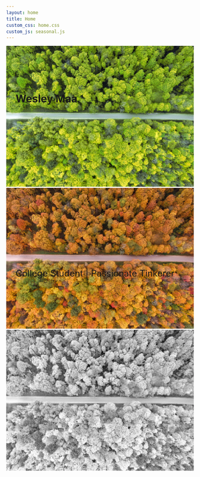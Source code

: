 ```yaml
---
layout: home
title: Home
custom_css: home.css
custom_js: seasonal.js
---
```

<div class="flex-container maincontent">
    <div style="position:relative">
        <div class="text">
            <h1 style="object-fit:container;position:absolute;top:10%;left:5%;margin-top:10px;">Wesley Maa</h1>
            <p style="font-size:1.5rem;object-fit:container;position:absolute;top:50%;left:5%">College Student | Passionate Tinkerer</p>
        </div>
        <div id="backgroundCarousel" class="carousel slide carousel-fade" data-ride="carousel" data-interval="30000">
            <div class="carousel-inner">
                <div class="carousel-item active imgwrap">
                    <img alt="" class="carouselpic mainimg" src="/assets/images/background/spring.webp">
                </div>
                <div class="carousel-item imgwrap">
                    <img alt="" class="carouselpic mainimg" src="/assets/images/background/fall.webp">
                </div>
                <div class="carousel-item imgwrap">
                    <img alt="" class="carouselpic mainimg" src="/assets/images/background/winter.webp">
                </div>
            </div>
        </div>
    </div>
</div>
